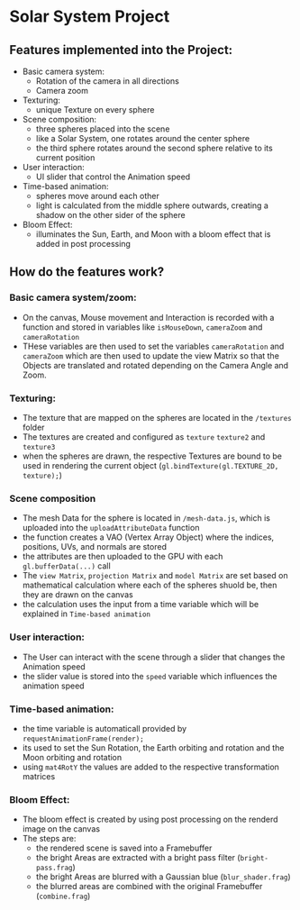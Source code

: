 # Solar System Project

## Features implemented into the Project:
- Basic camera system:
  - Rotation of the camera in all directions
  - Camera zoom
- Texturing:
  - unique Texture on every sphere
- Scene composition:
  - three spheres placed into the scene
  - like a Solar System, one rotates around the center sphere
  - the third sphere rotates around the second sphere relative to its current position
- User interaction:
  - UI slider that control the Animation speed
- Time-based animation:
  - spheres move around each other
  - light is calculated from the middle sphere outwards, creating a shadow on the other sider of the sphere
- Bloom Effect:
  - illuminates the Sun, Earth, and Moon with a bloom effect that is added in post processing

## How do the features work?

### Basic camera system/zoom:
- On the canvas, Mouse movement and Interaction is recorded with a function and stored in variables like `isMouseDown`, `cameraZoom` and `cameraRotation`
- THese variables are then used to set the variables `cameraRotation` and `cameraZoom` which are then used to update the view Matrix so that the Objects are translated and rotated depending on the Camera Angle and Zoom.

### Texturing:
- The texture that are mapped on the spheres are located in the `/textures` folder
- The textures are created and configured as `texture` `texture2` and `texture3`
- when the spheres are drawn, the respective Textures are bound to be used in rendering the current object (`gl.bindTexture(gl.TEXTURE_2D, texture);`)

### Scene composition
- The mesh Data for the sphere is located in `/mesh-data.js`, which is uploaded into the `uploadAttributeData` function 
- the function creates a VAO (Vertex Array Object) where the indices, positions, UVs, and normals are stored
- the attributes are then uploaded to the GPU with each `gl.bufferData(...)` call 
- The `view Matrix`, `projection Matrix` and `model Matrix` are set based on mathematical calculation where each of the spheres shuold be, then they are drawn on the canvas
- the calculation uses the input from a time variable which will be explained in `Time-based animation`

### User interaction:
- The User can interact with the scene through a slider that changes the Animation speed
- the slider value is stored into the `speed` variable which influences the animation speed

### Time-based animation:
- the time variable is automaticall provided by `requestAnimationFrame(render);`
- its used to set the Sun Rotation, the Earth orbiting and rotation and the Moon orbiting and rotation
- using `mat4RotY` the values are added to the respective transformation matrices

### Bloom Effect:
- The bloom effect is created by using post processing on the renderd image on the canvas
- The steps are:
  - the rendered scene is saved into a Framebuffer
  - the bright Areas are extracted with a bright pass filter (`bright-pass.frag`)
  - the bright Areas are blurred with a Gaussian blue (`blur_shader.frag`)
  - the blurred areas are combined with the original Framebuffer (`combine.frag`)
